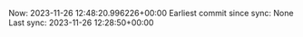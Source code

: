 Now: 2023-11-26 12:48:20.996226+00:00 Earliest commit since sync: None Last sync: 2023-11-26 12:28:50+00:00
